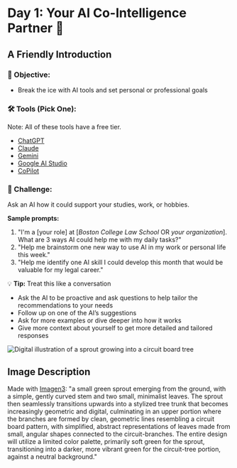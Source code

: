 # Day 1: Your AI Co-Intelligence Partner 🤝
## A Friendly Introduction

### 🎯 Objective: 
- Break the ice with AI tools and set personal or professional goals

### 🛠️ Tools (Pick One): 
Note: All of these tools have a free tier.
- [ChatGPT](https://chatgpt.com)
- [Claude](https://claude.ai)
- [Gemini](https://gemini.google.com)
- [Google AI Studio](https://aistudio.google.com)
- [CoPilot](https://copilot.microsoft.com)

### 📝 Challenge:
Ask an AI how it could support your studies, work, or hobbies. 

**Sample prompts:**
1. "I'm a [your role] at [_Boston College Law School_ OR _your organization_]. What are 3 ways AI could help me with my daily tasks?"
2. "Help me brainstorm one new way to use AI in my work or personal life this week."
3. "Help me identify one AI skill I could develop this month that would be valuable for my legal career."

💡 **Tip:** Treat this like a conversation 
- Ask the AI to be proactive and ask questions to help tailor the recommendations to your needs
- Follow up on one of the AI’s suggestions 
- Ask for more examples or dive deeper into how it works
- Give more context about yourself to get more detailed and tailored responses


![Digital illustration of a sprout growing into a circuit board tree](https://res.cloudinary.com/dt5ug8amw/image/upload/v1738850252/Practical%20AI%20Literacy%20Challenges/sprout_to_tree_of_knowledge.jpg)
## Image Description
Made with [Imagen3](https://labs.google.com/fx/tools/image-fx): "a small green sprout emerging from the ground, with a simple, gently curved stem and two small, minimalist leaves. The sprout then seamlessly transitions upwards into a stylized tree trunk that becomes increasingly geometric and digital, culminating in an upper portion where the branches are formed by clean, geometric lines resembling a circuit board pattern, with simplified, abstract representations of leaves made from small, angular shapes connected to the circuit-branches. The entire design will utilize a limited color palette, primarily soft green for the sprout, transitioning into a darker, more vibrant green for the circuit-tree portion, against a neutral background."